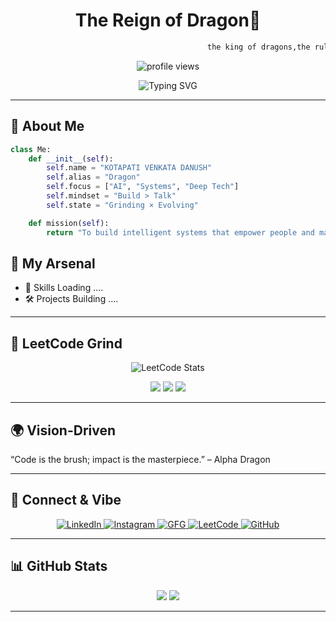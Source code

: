 <h1 align="center">The Reign of Dragon🐉</h1>
<p align = "center">

  
```python
                                            the king of dragons,the ruler of all
```

</p>

<p align="center">
  <img src="https://komarev.com/ghpvc/?username=OnlyVenkatadanush&label=Profile+Views&color=brightgreen&style=flat-square" alt="profile views" />
</p>

<p align="center">
  <img src="https://readme-typing-svg.demolab.com?font=Fira+Code&duration=2500&pause=1000&color=00F7FF&center=true&width=500&lines=Engineering+AI+for+Impact...;Building+Next-Gen+Tools+%F0%9F%A4%97;Chasing+Greatness+Relentlessly...;Coding+with+Purpose+%E2%9A%94%EF%B8%8F" alt="Typing SVG" />
</p>

---

## 🧠 About Me

```python
class Me:
    def __init__(self):
        self.name = "KOTAPATI VENKATA DANUSH"
        self.alias = "Dragon"
        self.focus = ["AI", "Systems", "Deep Tech"]
        self.mindset = "Build > Talk"
        self.state = "Grinding × Evolving"

    def mission(self):
        return "To build intelligent systems that empower people and make legacy-worthy impact."
```
## 💼 My Arsenal

- 🔮 Skills Loading ....
- 🛠️ Projects Building ....

 ---

## 🧠 LeetCode Grind

<p align="center">
  <img src="https://leetcard.jacoblin.cool/venkatadanush?theme=dark&ext=heatmap&font=Fira+Code&border=0" alt="LeetCode Stats" />
</p>

<p align="center">
  <img src="https://img.shields.io/badge/Problems_Solved-118-orange?style=for-the-badge&logo=leetcode&logoColor=white" />
  <img src="https://img.shields.io/badge/Max_Streak-61_days-red?style=for-the-badge&logo=fire&logoColor=white" />
  <img src="https://img.shields.io/badge/🏆_Global_Rank-10,14,914-yellow?style=for-the-badge&logo=ranking&logoColor=white" />
</p>


 ---

## 🌍 Vision-Driven

“Code is the brush; impact is the masterpiece.”
– Alpha Dragon

---

## 🔗 Connect & Vibe

<p align="center">
  <a href="https://www.linkedin.com/in/kotapati-venkata-danush" target="_blank">
    <img src="https://img.shields.io/badge/LinkedIn-%230077B5.svg?&style=for-the-badge&logo=linkedin&logoColor=white" alt="LinkedIn"/>
  </a>
  <a href="https://www.instagram.com/venkata_danush03/" target="_blank">
    <img src="https://img.shields.io/badge/Instagram-%23E4405F.svg?&style=for-the-badge&logo=instagram&logoColor=white" alt="Instagram"/>
  </a>
  <a href="https://auth.geeksforgeeks.org/user/venkatadanush/practice" target="_blank">
    <img src="https://img.shields.io/badge/GeeksforGeeks-0F9D58?style=for-the-badge&logo=geeksforgeeks&logoColor=white" alt="GFG"/>
  </a>
  <a href="https://leetcode.com/venkatadanush" target="_blank">
    <img src="https://img.shields.io/badge/LeetCode-FFA116?style=for-the-badge&logo=leetcode&logoColor=black" alt="LeetCode"/>
  </a>
  <a href="https://github.com/OnlyVenkatadanush" target="_blank">
    <img src="https://img.shields.io/badge/GitHub-100000?style=for-the-badge&logo=github&logoColor=white" alt="GitHub"/>
  </a>
</p>

---

## 📊 GitHub Stats
<p align="center"> <img src="https://github-readme-stats.vercel.app/api?username=OnlyVenkatadanush&show_icons=true&theme=radical" />
  <img src="https://github-readme-streak-stats.herokuapp.com?user=OnlyVenkatadanush&theme=tokyonight&hide_border=true" /> </p>

---


<!---
OnlyVenkatadanush/OnlyVenkatadanush is a ✨ special ✨ repository because its `README.md` (this file) appears on your GitHub profile.
You can click the Preview link to take a look at your changes.
--->
